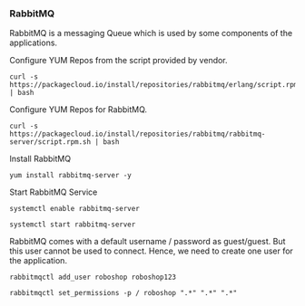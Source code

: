 ### RabbitMQ

RabbitMQ is a messaging Queue which is used by some components of the applications.

Configure YUM Repos from the script provided by vendor.

```
curl -s https://packagecloud.io/install/repositories/rabbitmq/erlang/script.rpm.sh | bash
```

Configure YUM Repos for RabbitMQ.

```
curl -s https://packagecloud.io/install/repositories/rabbitmq/rabbitmq-server/script.rpm.sh | bash
```

Install RabbitMQ

```
yum install rabbitmq-server -y 
```

Start RabbitMQ Service

```
systemctl enable rabbitmq-server 
```

```
systemctl start rabbitmq-server 
```

RabbitMQ comes with a default username / password as guest/guest. But this user cannot be used to connect. Hence, we need to create one user for the application.

```
rabbitmqctl add_user roboshop roboshop123
```
```
rabbitmqctl set_permissions -p / roboshop ".*" ".*" ".*"
```
